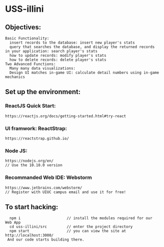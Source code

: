 # USS-illini

## Objectives:
```
Basic Functionality:
  insert records to the database: insert new player's stats
  query that searches the database, and display the returned records in your application: search player's stats
  how to update records: modify player's stats
  how to delete records: delete player's stats
Two Advanced Functions: 
  Many many data visualizations:
  Design UI matches in-game UI: calculate detail numbers using in-game mechanics
```

## Set up the environment:
### ReactJS Quick Start:
```
https://reactjs.org/docs/getting-started.html#try-react
```
### UI framwork: ReactStrap:
```
https://reactstrap.github.io/
```
### Node JS:
```
https://nodejs.org/en/
// Use the 10.10.0 version
```
### Recommanded Web IDE: Webstorm
```
https://www.jetbrains.com/webstorm/
// Register with UIUC campus email and use it for free!
```
## To start hacking:
```
  npm i                     // install the modules required for our Web App
  cd uss-illini/src         // enter the project directory
  npm start                 // you can view the site at http://localhost:3000/
 And our code starts building there.
```
